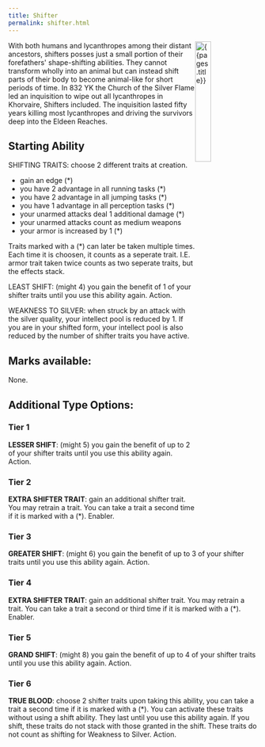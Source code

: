 ```yaml
---
title: Shifter
permalink: shifter.html
---
```


<img src='images/races/{{page.title}}.jpg' alt='{{pages.title}}' style="float:right; width:25%;">

With both humans and lycanthropes among their distant ancestors, shifters posses just a small portion of their forefathers' shape-shifting abilities. They cannot transform wholly into an animal but can instead shift parts of their body to become animal-like for short periods of time. In 832 YK the Church of the Silver Flame led an inquisition to wipe out all lycanthropes in Khorvaire, Shifters included. The inquisition lasted fifty years killing most lycanthropes and driving the survivors deep into the Eldeen Reaches.

## Starting Ability
SHIFTING TRAITS: choose 2 different traits at creation. 
- gain an edge (*)
- you have 2 advantage in all running tasks (*)
- you have 2 advantage in all jumping tasks (*)
- you have 1 advantage in all perception tasks (*)
- your unarmed attacks deal 1 additional damage (*)
- your unarmed attacks count as medium weapons
- your armor is increased by 1 (*)

Traits marked with a (*) can later be taken multiple times. Each time it is choosen, it counts as a seperate trait. I.E. armor trait taken twice counts as two seperate traits, but the effects stack.

LEAST SHIFT: (might 4) you gain the benefit of 1 of your shifter traits until you use this ability again. Action.

WEAKNESS TO SILVER: when struck by an attack with the silver quality, your intellect pool is reduced by 1. If you are in your shifted form, your intellect pool is also reduced by the number of shifter traits you have active. 

## Marks available:
None. 

## Additional Type Options:
### Tier 1
**LESSER SHIFT**: (might 5) you gain the benefit of up to 2 of your shifter traits until you use this ability again. Action.

### Tier 2
**EXTRA SHIFTER TRAIT**: gain an additional shifter trait. You may retrain a trait. You can take a trait a second time if it is marked with a (*). Enabler.

### Tier 3
**GREATER SHIFT**: (might 6) you gain the benefit of up to 3 of your shifter traits until you use this ability again. Action.

### Tier 4
**EXTRA SHIFTER TRAIT**: gain an additional shifter trait. You may retrain a trait. You can take a trait a second or third time if it is marked with a (*). Enabler.

### Tier 5
**GRAND SHIFT**: (might 8) you gain the benefit of up to 4 of your shifter traits until you use this ability again. Action.

### Tier 6
**TRUE BLOOD**: choose 2 shifter traits upon taking this ability, you can take a trait a second time if it is marked with a (*). You can activate these traits without using a shift ability. They last until you use this ability again. If you shift, these traits do not stack with those granted in the shift. These traits do not count as shifting for Weakness to Silver. Action.
